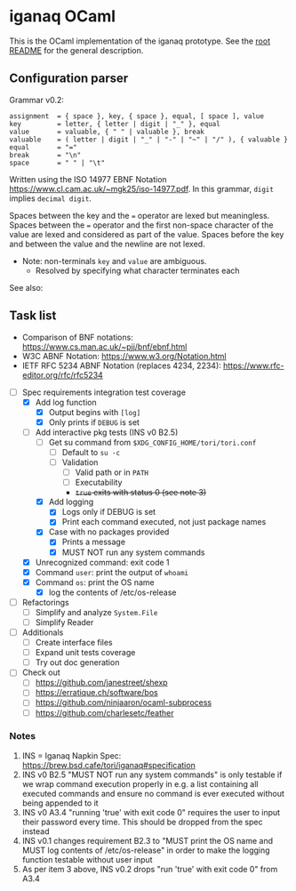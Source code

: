 # iganaq OCaml

This is the OCaml implementation of the iganaq prototype. See the [root README](../README.md) for the general description.

## Configuration parser

Grammar v0.2:

    assignment  = { space }, key, { space }, equal, [ space ], value
    key         = letter, { letter | digit | "_" }, equal
    value       = valuable, { " " | valuable }, break
    valuable    = ( letter | digit | "_" | "-" | "~" | "/" ), { valuable }
    equal       = "="
    break       = "\n"
    space       = " " | "\t"

Written using the ISO 14977 EBNF Notation <https://www.cl.cam.ac.uk/~mgk25/iso-14977.pdf>. In this grammar, `digit` implies `decimal digit`.


Spaces between the key and the `=` operator are lexed but meaningless. Spaces between the `=` operator and the first non-space character of the value are lexed and considered as part of the value. Spaces before the key and between the value and the newline are not lexed.

- Note: non-terminals `key` and `value` are ambiguous.
    - Resolved by specifying what character terminates each

See also:

## Task list

- Comparison of BNF notations: <https://www.cs.man.ac.uk/~pjj/bnf/ebnf.html>
- W3C ABNF Notation: <https://www.w3.org/Notation.html>
- IETF RFC 5234 ABNF Notation (replaces 4234, 2234): <https://www.rfc-editor.org/rfc/rfc5234>
- [ ] Spec requirements integration test coverage
    - [x] Add log function
        - [x] Output begins with ` [log] `
        - [x] Only prints if `DEBUG` is set
    - [ ] Add interactive pkg tests (INS v0 B2.5)
        - [ ] Get su command from `$XDG_CONFIG_HOME/tori/tori.conf`
            - [ ] Default to `su -c`
            - [ ] Validation
                - [ ] Valid path or in `PATH`
                - [ ] Executability
                - ~~`true` exits with status 0 (see note 3)~~
        - [x] Add logging
            - [x] Logs only if DEBUG is set
            - [x] Print each command executed, not just package names
        - [x] Case with no packages provided
            - [x] Prints a message
            - [x] MUST NOT run any system commands
    - [x] Unrecognized command: exit code 1
    - [x] Command `user`: print the output of `whoami`
    - [x] Command `os`: print the OS name
        - [x] log the contents of /etc/os-release

- [ ] Refactorings
    - [ ] Simplify and analyze `System.File`
    - [ ] Simplify Reader

- [ ] Additionals
    - [ ] Create interface files
    - [ ] Expand unit tests coverage
    - [ ] Try out doc generation

- [ ] Check out
    - [ ] <https://github.com/janestreet/shexp>
    - [ ] <https://erratique.ch/software/bos>
    - [ ] <https://github.com/ninjaaron/ocaml-subprocess>
    - [ ] <https://github.com/charlesetc/feather>

### Notes

 1. INS = Iganaq Napkin Spec: <https://brew.bsd.cafe/tori/iganaq#specification>
 2. INS v0 B2.5 "MUST NOT run any system commands" is only testable if we wrap
    command execution properly in e.g. a list containing all executed commands
    and ensure no command is ever executed without being appended to it
 3. INS v0 A3.4 "running 'true' with exit code 0" requires the user to input
    their password every time. This should be dropped from the spec instead
 4. INS v0.1 changes requirement B2.3 to "MUST print the OS name and MUST log
    contents of /etc/os-release" in order to make the logging function testable
    without user input
 3. As per item 3 above, INS v0.2 drops "run 'true' with exit code 0" from A3.4

